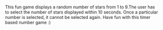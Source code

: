   This fun game displays a random number of stars from 1 to 9.The user has to select the number of stars displayed within 10 seconds. 
  Once a particular number is selected, it cannot be selected again.
  Have fun with this timer based number game :)
